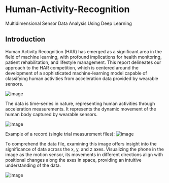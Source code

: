 # Human-Activity-Recognition
Multidimensional Sensor Data Analysis Using Deep Learning

## Introduction
Human Activity Recognition (HAR) has emerged as a significant area in the field of machine learning, with profound implications for health monitoring, patient rehabilitation, and lifestyle management. This report delineates our approach to the HAR competition, which is centered around the development of a sophisticated machine-learning model capable of classifying human activities from acceleration data provided by wearable sensors.

![image](https://github.com/user-attachments/assets/d5e13608-62c2-420d-b99e-6da0f0a03547)

The data is time-series in nature, representing human activities through acceleration measurements. It represents the dynamic movement of the human body captured by wearable sensors.

![image](https://github.com/user-attachments/assets/25862973-877d-456b-aa5c-9af1d3e8e1c9)

Example of a record (single trial measurement files):
![image](https://github.com/user-attachments/assets/63515a2d-243a-4b81-a6d7-8334bdca89c1)

To comprehend the data file, examining this image offers insight into the significance of data across the x, y, and z axes. Visualizing the phone in the image as the motion sensor, its movements in different directions align with positional changes along the axes in space, providing an intuitive understanding of the data.

![image](https://github.com/user-attachments/assets/4eb94578-d750-4eb1-9b81-0f19eef54ad6)




